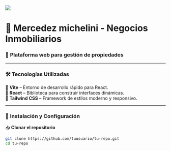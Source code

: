 <!-- Separador con gradiente -->
<img src="https://user-images.githubusercontent.com/73097560/115834477-dbab4500-a447-11eb-908a-139a6edaec5c.gif">

# 🏡 **Mercedez michelini - Negocios Inmobiliarios**  
### 📌 **Plataforma web para gestión de propiedades**  

---  

### 🛠️ **Tecnologías Utilizadas**  
🔹 **Vite** – Entorno de desarrollo rápido para React.  
🔹 **React** – Biblioteca para construir interfaces dinámicas.  
🔹 **Tailwind CSS** – Framework de estilos moderno y responsivo.  

---  

### 🚀 **Instalación y Configuración**  
📥 **Clonar el repositorio**  
```bash
git clone https://github.com/tuusuario/tu-repo.git
cd tu-repo

